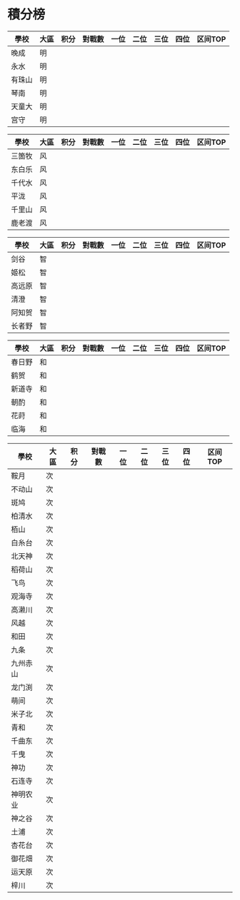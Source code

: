 # 積分榜

| 學校   | 大區 | 积分 | 對戰數 | 一位 | 二位 | 三位 | 四位 | 区间TOP |
| ------ | ---- | ---- | ------ | ---- | ---- | ---- | ---- | ------- |
| 晚成   | 明   |      |        |      |      |      |      |         |
| 永水   | 明   |      |        |      |      |      |      |         |
| 有珠山 | 明   |      |        |      |      |      |      |         |
| 琴南   | 明   |      |        |      |      |      |      |         |
| 天童大 | 明   |      |        |      |      |      |      |         |
| 宫守   | 明   |      |        |      |      |      |      |         |

| 學校   | 大區 | 积分 | 對戰數 | 一位 | 二位 | 三位 | 四位 | 区间TOP |
| ------ | ---- | ---- | ------ | ---- | ---- | ---- | ---- | ------- |
| 三箇牧 | 风   |      |        |      |      |      |      |         |
| 东白乐 | 风   |      |        |      |      |      |      |         |
| 千代水 | 风   |      |        |      |      |      |      |         |
| 平泷   | 风   |      |        |      |      |      |      |         |
| 千里山 | 风   |      |        |      |      |      |      |         |
| 鹿老渡 | 风   |      |        |      |      |      |      |         |

| 學校   | 大區 | 积分 | 對戰數 | 一位 | 二位 | 三位 | 四位 | 区间TOP |
| ------ | ---- | ---- | ------ | ---- | ---- | ---- | ---- | ------- |
| 剑谷   | 智   |      |        |      |      |      |      |         |
| 姬松   | 智   |      |        |      |      |      |      |         |
| 高远原 | 智   |      |        |      |      |      |      |         |
| 清澄   | 智   |      |        |      |      |      |      |         |
| 阿知贺 | 智   |      |        |      |      |      |      |         |
| 长者野 | 智   |      |        |      |      |      |      |         |

| 學校   | 大區 | 积分 | 對戰數 | 一位 | 二位 | 三位 | 四位 | 区间TOP |
| ------ | ---- | ---- | ------ | ---- | ---- | ---- | ---- | ------- |
| 春日野 | 和   |      |        |      |      |      |      |         |
| 鹤贺   | 和   |      |        |      |      |      |      |         |
| 新道寺 | 和   |      |        |      |      |      |      |         |
| 朝酌   | 和   |      |        |      |      |      |      |         |
| 花莳   | 和   |      |        |      |      |      |      |         |
| 临海   | 和   |      |        |      |      |      |      |         |

| 學校     | 大區 | 积分 | 對戰數 | 一位 | 二位 | 三位 | 四位 | 区间TOP |
| -------- | ---- | ---- | ------ | ---- | ---- | ---- | ---- | ------- |
| 鞍月     | 次   |      |        |      |      |      |      |         |
| 不动山   | 次   |      |        |      |      |      |      |         |
| 斑鸠     | 次   |      |        |      |      |      |      |         |
| 柏清水   | 次   |      |        |      |      |      |      |         |
| 栢山     | 次   |      |        |      |      |      |      |         |
| 白糸台   | 次   |      |        |      |      |      |      |         |
| 北天神   | 次   |      |        |      |      |      |      |         |
| 稻荷山   | 次   |      |        |      |      |      |      |         |
| 飞鸟     | 次   |      |        |      |      |      |      |         |
| 观海寺   | 次   |      |        |      |      |      |      |         |
| 高濑川   | 次   |      |        |      |      |      |      |         |
| 风越     | 次   |      |        |      |      |      |      |         |
| 和田     | 次   |      |        |      |      |      |      |         |
| 九条     | 次   |      |        |      |      |      |      |         |
| 九州赤山 | 次   |      |        |      |      |      |      |         |
| 龙门渕   | 次   |      |        |      |      |      |      |         |
| 萌间     | 次   |      |        |      |      |      |      |         |
| 米子北   | 次   |      |        |      |      |      |      |         |
| 青和     | 次   |      |        |      |      |      |      |         |
| 千曲东   | 次   |      |        |      |      |      |      |         |
| 千曳     | 次   |      |        |      |      |      |      |         |
| 神功     | 次   |      |        |      |      |      |      |         |
| 石连寺   | 次   |      |        |      |      |      |      |         |
| 神明农业 | 次   |      |        |      |      |      |      |         |
| 神之谷   | 次   |      |        |      |      |      |      |         |
| 土浦     | 次   |      |        |      |      |      |      |         |
| 杏花台   | 次   |      |        |      |      |      |      |         |
| 御花畑   | 次   |      |        |      |      |      |      |         |
| 运天原   | 次   |      |        |      |      |      |      |         |
| 梓川     | 次   |      |        |      |      |      |      |         |
 
